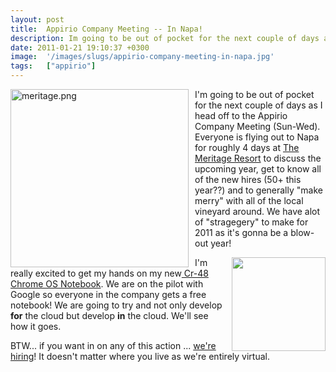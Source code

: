 ```yaml
---
layout: post
title:  Appirio Company Meeting -- In Napa!
description: Im going to be out of pocket for the next couple of days as I head off to the Appirio Company Meeting (Sun-Wed). Everyone is flying out to Napa for roughly 4 days at The Meritage Resort to discuss the upcoming year, get to know all of the new hires (50+ this year??) and to generally make merry with all of the local vineyard around. We have alot of stragegery to make for 2011 as its gonna be a blow-out year!  Im really excited to get my hands on my new  Cr-48 Chrome OS Notebook . We are on the pi
date: 2011-01-21 19:10:37 +0300
image:  '/images/slugs/appirio-company-meeting-in-napa.jpg'
tags:   ["appirio"]
---
```

<p><img style="float: left;padding-right:10px" title="meritage.png" src="http://res.cloudinary.com/blog-jeffdouglas-com/image/upload/v1401028144/zmpmvo28tsecyvsnrkye.png" border="0" alt="meritage.png" width="285" /></p><p>I'm going to be out of pocket for the next couple of days as I head off to the Appirio Company Meeting (Sun-Wed). Everyone is flying out to Napa for roughly 4 days at <a href="http://www.themeritageresort.com/">The Meritage Resort</a> to discuss the upcoming year, get to know all of the new hires (50+ this year??) and to generally "make merry" with all of the local vineyard around. We have alot of "stragegery" to make for 2011 as it's gonna be a blow-out year!</p>
<p><img src="http://res.cloudinary.com/blog-jeffdouglas-com/image/upload/v1401028149/qmlztoqkexypuj6pixnq.png" width="150" alt="" title="chrome-notebook" style="float: right;padding-left:10px;padding-rigtht:25px" />I'm really excited to get my hands on my new<a href="http://www.google.com/chromeos" target="_blank"> Cr-48 Chrome OS Notebook</a>. We are on the pilot with Google so everyone in the company gets a free notebook! We are going to try and not only develop <strong>for</strong> the cloud but develop <strong>in</strong> the cloud. We'll see how it goes.</p>
<p>BTW... if you want in on any of this action ... <a href="http://www.appirio.com/company/careers.php">we're hiring</a>! It doesn't matter where you live as we're entirely virtual.</p>
<br clear="all">

